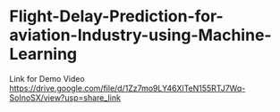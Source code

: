 # Flight-Delay-Prediction-for-aviation-Industry-using-Machine-Learning

Link for Demo Video 
https://drive.google.com/file/d/1Zz7mo9LY46XlTeN155RTJ7Wq-SoInoSX/view?usp=share_link
